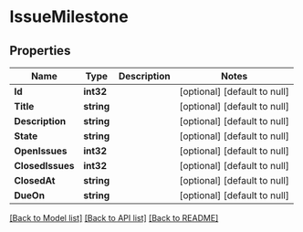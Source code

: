 # IssueMilestone

## Properties
Name | Type | Description | Notes
------------ | ------------- | ------------- | -------------
**Id** | **int32** |  | [optional] [default to null]
**Title** | **string** |  | [optional] [default to null]
**Description** | **string** |  | [optional] [default to null]
**State** | **string** |  | [optional] [default to null]
**OpenIssues** | **int32** |  | [optional] [default to null]
**ClosedIssues** | **int32** |  | [optional] [default to null]
**ClosedAt** | **string** |  | [optional] [default to null]
**DueOn** | **string** |  | [optional] [default to null]

[[Back to Model list]](../README.md#documentation-for-models) [[Back to API list]](../README.md#documentation-for-api-endpoints) [[Back to README]](../README.md)

